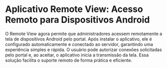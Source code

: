 # Aplicativo Remote View: Acesso Remoto para Dispositivos Android

O Remote View agora permite que administradores acessem remotamente a tela de dispositivos Android pelo portal. Após instalar o aplicativo, ele é configurado automaticamente e conectado ao servidor, garantindo uma experiência simples e rápida. O usuário pode autorizar conexões solicitadas pelo portal e, ao aceitar, o aplicativo inicia a transmissão da tela. Essa solução facilita o suporte remoto de forma prática e eficiente.

